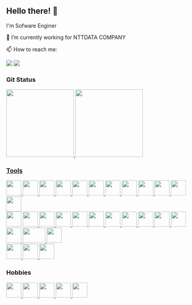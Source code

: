 ## Hello there! 👋

I'm Sofware Enginer

🗼 I’m currently working for NTTDATA COMPANY

📫 How to reach me:

<div>
<a href = "mailto:contato@joaogcarlosf@gmail.com"><img src="https://img.shields.io/badge/Gmail-D14836?style=for-the-badge&logo=gmail&logoColor=white" target="_blank"></a>
<a href="https://www.linkedin.com/in/joao-gabriel-carlos-franca-a8701017a/" target="_blank"><img src="https://img.shields.io/badge/-LinkedIn-%230077B5?style=for-the-badge&logo=linkedin&logoColor=white" target="_blank"></a>   
</div>

### Git Status

<div>
<a href="https://github.com/jgcarlosfranca">
<img height="180em" src="https://github-readme-stats.vercel.app/api/top-langs/?username=jgcarlosfranca&layout=compact&langs_count=7&theme=dracula"/>
<img height="180em" src="https://github-readme-stats.vercel.app/api?username=jgcarlosfranca&show_icons=true&theme=dracula&include_all_commits=true&count_private=true"/>
</div>

### Tools

<div>
<a href="https://developer.mozilla.org/en-US/docs/Glossary/HTML5">
<img src="https://cdn.jsdelivr.net/gh/devicons/devicon/icons/css3/css3-original.svg" width="40" height="40" />
</a>
<a href="https://developer.mozilla.org/en-US/docs/Web/CSS">
<img src="https://cdn.jsdelivr.net/gh/devicons/devicon/icons/html5/html5-original.svg"  width="40" height="40" />
</a>
<a href="https://developer.mozilla.org/pt-BR/docs/Web/JavaScript">
<img src="https://cdn.jsdelivr.net/gh/devicons/devicon/icons/javascript/javascript-original.svg" width="40" height="40"/>
</a>
<a href="https://getbootstrap.com/">
<img src="https://cdn.jsdelivr.net/gh/devicons/devicon/icons/bootstrap/bootstrap-original.svg" width="40" height="40"/>
</a>
<a href="https://pt-br.reactjs.org/">
<img src="https://cdn.jsdelivr.net/gh/devicons/devicon/icons/react/react-original.svg" width="40" height="40"/>
</a>
<a href="https://redux-toolkit.js.org/">
<img src="https://cdn.jsdelivr.net/gh/devicons/devicon/icons/redux/redux-original.svg" width="40" height="40"/>
</a>
<a href="https://www.mongodb.com/">
<img src="https://cdn.jsdelivr.net/gh/devicons/devicon/icons/mongodb/mongodb-original.svg" width="40" height="40"/>
</a>
<a href="https://www.mysql.com/">
<img src="https://cdn.jsdelivr.net/gh/devicons/devicon/icons/mysql/mysql-original.svg" width="40" height="40"/>
</a>
<a href="https://mariadb.org/">
<img src="https://code.iconify.design/iconify-icon/1.0.1/iconify-icon.min.js" width="40" height="40"/>
</a>
<a href="https://www.oracle.com/br/database/">
<img src="https://cdn.jsdelivr.net/gh/devicons/devicon/icons/oracle/oracle-original.svg" width="40" height="40"/>
</a>
<a href="https://www.postgresql.org/">
<img src="https://cdn.jsdelivr.net/gh/devicons/devicon/icons/postgresql/postgresql-original.svg" width="40" height="40" />
</a>
<a href="https://www.sqlite.org/index.html">
<img src="https://cdn.jsdelivr.net/gh/devicons/devicon/icons/sqlite/sqlite-original.svg" width="40" height="40"/>
</a>
</div>

<div>
<a href="https://developer.android.com/about?hl=pt"><img src="https://cdn.jsdelivr.net/gh/devicons/devicon/icons/androidstudio/androidstudio-original.svg" width="40" height="40" /></a>
<a href="https://www.electronjs.org/"><img src="https://cdn.jsdelivr.net/gh/devicons/devicon/icons/electron/electron-original.svg" width="40" height="40"/>  </a>
<a href="https://expressjs.com/pt-br/">
<img src="https://cdn.jsdelivr.net/gh/devicons/devicon/icons/express/express-original.svg" width="40" height="40"/>
</a>
<a href="https://eslint.org/">
<img src="https://cdn.jsdelivr.net/gh/devicons/devicon/icons/eslint/eslint-original.svg" width="40" height="40"/>
</a>
<a href="https://jestjs.io/pt-BR/">
<img src="https://cdn.jsdelivr.net/gh/devicons/devicon/icons/jest/jest-plain.svg" width="40" height="40"/>
</a>
<a href="https://nodejs.org/en/">
<img src="https://cdn.jsdelivr.net/gh/devicons/devicon/icons/nodejs/nodejs-original.svg" width="40" height="40"/>
</a>
<a href="https://learn.microsoft.com/pt-br/cpp/c-language/?view=msvc-170">
<img src="https://cdn.jsdelivr.net/gh/devicons/devicon/icons/c/c-original.svg" width="40" height="40"/>
</a>
<a href="https://learn.microsoft.com/pt-br/cpp/cpp/?view=msvc-170">
<img src="https://cdn.jsdelivr.net/gh/devicons/devicon/icons/cplusplus/cplusplus-original.svg" width="40" height="40"/>
</a>
<a href="https://learn.microsoft.com/pt-br/dotnet/csharp/">
<img src="https://cdn.jsdelivr.net/gh/devicons/devicon/icons/csharp/csharp-original.svg" width="40" height="40"/>
</a>
<a href="https://www.docker.com/">
<img src="https://cdn.jsdelivr.net/gh/devicons/devicon/icons/docker/docker-original.svg" width="40" height="40"/>
</a>
<a href="https://git-scm.com/">
<img src="https://cdn.jsdelivr.net/gh/devicons/devicon/icons/git/git-original.svg" width="40" height="40"/>
</a>
<a href="https://www.nginx.com/">
<img src="https://cdn.jsdelivr.net/gh/devicons/devicon/icons/nginx/nginx-original.svg" width="40" height="40"/>
</a>
<a href="https://www.putty.org/">
<img src="https://cdn.jsdelivr.net/gh/devicons/devicon/icons/putty/putty-original.svg" width="60" height="40"/>
</a>
<a href="https://www.atlassian.com/br/software/jira">
<img src="https://cdn.jsdelivr.net/gh/devicons/devicon/icons/jira/jira-original.svg" width="40" height="40"/>
</a>
</div>
<div>
<a href="https://www.debian.org/index.pt.html">
<img src="https://cdn.jsdelivr.net/gh/devicons/devicon/icons/debian/debian-original.svg" width="40" height="40"/>
</a>
<a href="https://www.opensuse.org/">
<img src="https://cdn.jsdelivr.net/gh/devicons/devicon/icons/opensuse/opensuse-original-wordmark.svg" width="40" height="40"/>
</a>
<a href="https://ubuntu.com/">
<img src="https://cdn.jsdelivr.net/gh/devicons/devicon/icons/ubuntu/ubuntu-plain.svg" width="40" height="40"/>
</a>
</div>

### Hobbies

<div>
<a href="https://www.arduino.cc/">
<img src="https://cdn.jsdelivr.net/gh/devicons/devicon/icons/arduino/arduino-original.svg" width="40" height="40"/>
</a>
<a href="https://inkscape.org/pt-br/">
<img src="https://cdn.jsdelivr.net/gh/devicons/devicon/icons/inkscape/inkscape-original.svg" width="40" height="40"/>
</a>
<a href="https://www.latex-project.org/">
<img src="https://cdn.jsdelivr.net/gh/devicons/devicon/icons/latex/latex-original.svg" width="40" height="40"/>
</a>
<a href="https://www.mathworks.com/products/matlab/getting-started.html">
<img src="https://cdn.jsdelivr.net/gh/devicons/devicon/icons/matlab/matlab-original.svg" width="40" height="40"/>
</a>
<a href="https://www.raspberrypi.org/">
<img src="https://cdn.jsdelivr.net/gh/devicons/devicon/icons/raspberrypi/raspberrypi-original.svg" width="40" height="40"/>
</a>
</div>
